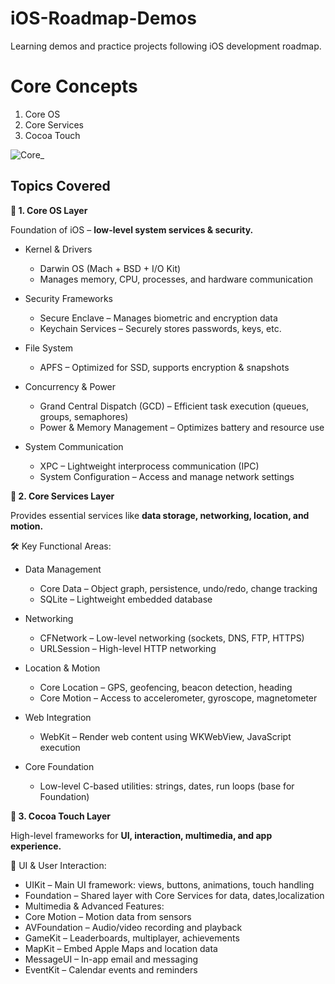 # iOS-Roadmap-Demos
Learning demos and practice projects following iOS development roadmap.

# Core Concepts

1. Core OS
2. Core Services
3. Cocoa Touch 

![Core_](https://github.com/user-attachments/assets/f624e91e-7c82-4e01-8795-007300a5561b)


## Topics Covered 

**🔹 1. Core OS Layer**

Foundation of iOS – **low-level system services & security.** 

* Kernel & Drivers
    * Darwin OS (Mach + BSD + I/O Kit)
    * Manages memory, CPU, processes, and hardware communication

* Security Frameworks
    * Secure Enclave – Manages biometric and encryption data
    * Keychain Services – Securely stores passwords, keys, etc.

* File System
    * APFS – Optimized for SSD, supports encryption & snapshots

* Concurrency & Power
    * Grand Central Dispatch (GCD) – Efficient task execution (queues, groups, semaphores)
    * Power & Memory Management – Optimizes battery and resource use

* System Communication
    * XPC – Lightweight interprocess communication (IPC)
    * System Configuration – Access and manage network settings

**🔹 2. Core Services Layer**

Provides essential services like **data storage, networking, location, and motion.**

🛠 Key Functional Areas:

* Data Management
    * Core Data – Object graph, persistence, undo/redo, change tracking
    * SQLite – Lightweight embedded database

* Networking
    * CFNetwork – Low-level networking (sockets, DNS, FTP, HTTPS)
    * URLSession – High-level HTTP networking

* Location & Motion
    * Core Location – GPS, geofencing, beacon detection, heading
    * Core Motion – Access to accelerometer, gyroscope, magnetometer

* Web Integration
    * WebKit – Render web content using WKWebView, JavaScript execution

* Core Foundation
    * Low-level C-based utilities: strings, dates, run loops (base for Foundation)

**🔹 3. Cocoa Touch Layer**

High-level frameworks for **UI, interaction, multimedia, and app experience.** 

🎨 UI & User Interaction:
* UIKit – Main UI framework: views, buttons, animations, touch handling
* Foundation – Shared layer with Core Services for data, dates,localization
* Multimedia & Advanced Features:
* Core Motion – Motion data from sensors 
* AVFoundation – Audio/video recording and playback
* GameKit – Leaderboards, multiplayer, achievements
* MapKit – Embed Apple Maps and location data
* MessageUI – In-app email and messaging
* EventKit – Calendar events and reminders

